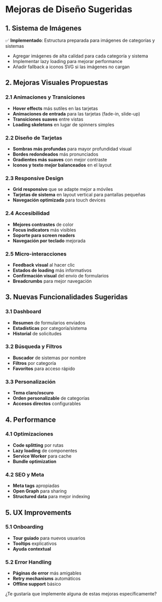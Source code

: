 # Mejoras de Diseño Sugeridas

## 1. Sistema de Imágenes

✅ **Implementado**: Estructura preparada para imágenes de categorías y sistemas

- Agregar imágenes de alta calidad para cada categoría y sistema
- Implementar lazy loading para mejorar performance
- Añadir fallback a iconos SVG si las imágenes no cargan

## 2. Mejoras Visuales Propuestas

### 2.1 Animaciones y Transiciones

- **Hover effects** más sutiles en las tarjetas
- **Animaciones de entrada** para las tarjetas (fade-in, slide-up)
- **Transiciones suaves** entre vistas
- **Loading skeletons** en lugar de spinners simples

### 2.2 Diseño de Tarjetas

- **Sombras más profundas** para mayor profundidad visual
- **Bordes redondeados** más pronunciados
- **Gradientes más suaves** con mejor contraste
- **Iconos y texto mejor balanceados** en el layout

### 2.3 Responsive Design

- **Grid responsivo** que se adapte mejor a móviles
- **Tarjetas de sistema** en layout vertical para pantallas pequeñas
- **Navegación optimizada** para touch devices

### 2.4 Accesibilidad

- **Mejores contrastes** de color
- **Focus indicators** más visibles
- **Soporte para screen readers**
- **Navegación por teclado** mejorada

### 2.5 Micro-interacciones

- **Feedback visual** al hacer clic
- **Estados de loading** más informativos
- **Confirmación visual** del envío de formularios
- **Breadcrumbs** para mejor navegación

## 3. Nuevas Funcionalidades Sugeridas

### 3.1 Dashboard

- **Resumen** de formularios enviados
- **Estadísticas** por categoría/sistema
- **Historial** de solicitudes

### 3.2 Búsqueda y Filtros

- **Buscador** de sistemas por nombre
- **Filtros** por categoría
- **Favoritos** para acceso rápido

### 3.3 Personalización

- **Tema claro/oscuro**
- **Orden personalizable** de categorías
- **Accesos directos** configurables

## 4. Performance

### 4.1 Optimizaciones

- **Code splitting** por rutas
- **Lazy loading** de componentes
- **Service Worker** para cache
- **Bundle optimization**

### 4.2 SEO y Meta

- **Meta tags** apropiadas
- **Open Graph** para sharing
- **Structured data** para mejor indexing

## 5. UX Improvements

### 5.1 Onboarding

- **Tour guiado** para nuevos usuarios
- **Tooltips** explicativos
- **Ayuda contextual**

### 5.2 Error Handling

- **Páginas de error** más amigables
- **Retry mechanisms** automáticos
- **Offline support** básico

¿Te gustaría que implemente alguna de estas mejoras específicamente?
